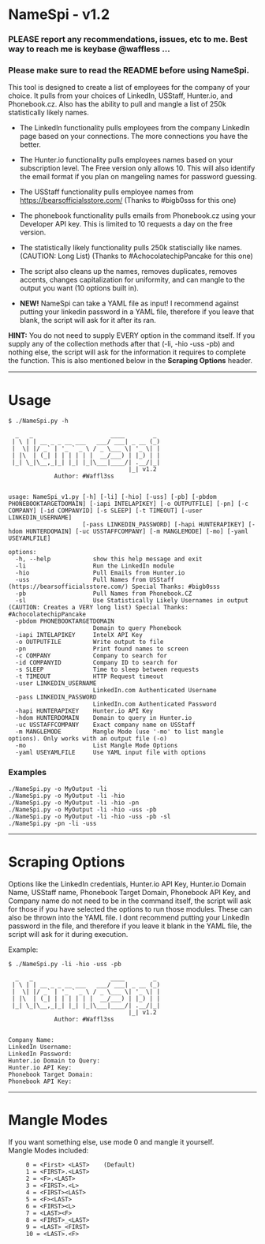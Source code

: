 # NameSpi - v1.2
### PLEASE report any recommendations, issues, etc to me. Best way to reach me is keybase @waffless ...

### Please make sure to read the README before using NameSpi. 

This tool is designed to create a list of employees for the company of your choice. It pulls from your choices of LinkedIn, USStaff, Hunter.io, and Phonebook.cz. Also has the ability to pull and mangle a list of 250k statistically likely names.
- The LinkedIn functionality pulls employees from the company LinkedIn page based on your connections. The more connections you have the better.
- The Hunter.io functionality pulls employees names based on your subscription level. The Free version only allows 10. This will also identify the email format if you plan on mangeling names for password guessing.
- The USStaff functionality pulls employee names from https://bearsofficialsstore.com/ (Thanks to #bigb0sss for this one)
- The phonebook functionality pulls emails from Phonebook.cz using your Developer API key. This is limited to 10 requests a day on the free version. 
- The statistically likely functionality pulls 250k statiscially like names. (CAUTION: Long List) (Thanks to #AchocolatechipPancake for this one)
- The script also cleans up the names, removes duplicates, removes accents, changes capitalization for uniformity, and can mangle to the output you want (10 options built in).

- **NEW!** NameSpi can take a YAML file as input! I recommend against putting your linkedin password in a YAML file, therefore if you leave that blank, the script will ask for it after its ran.

**HINT:** You do not need to supply EVERY option in the command itself. If you supply any of the collection methods after that (-li, -hio -uss -pb) and nothing else, the script will ask for the information it requires to complete the function. This is also mentioned below in the **Scraping Options** header.

------------------------------------------------------------------------------------
# Usage

```
$ ./NameSpi.py -h

  _   _                      ____        _ 
 | \ | | __ _ _ __ ___   ___/ ___| _ __ (_) 
 |  \| |/ _` | '_ ` _ \ / _ \___ \| '_ \| | 
 | |\  | (_| | | | | | |  __/___) | |_) | | 
 |_| \_|\__,_|_| |_| |_|\___|____/| .__/|_| 
                                  |_| v1.2 
             Author: #Waffl3ss 


usage: NameSpi_v1.py [-h] [-li] [-hio] [-uss] [-pb] [-pbdom PHONEBOOKTARGETDOMAIN] [-iapi INTELAPIKEY] [-o OUTPUTFILE] [-pn] [-c COMPANY] [-id COMPANYID] [-s SLEEP] [-t TIMEOUT] [-user LINKEDIN_USERNAME]
                     [-pass LINKEDIN_PASSWORD] [-hapi HUNTERAPIKEY] [-hdom HUNTERDOMAIN] [-uc USSTAFFCOMPANY] [-m MANGLEMODE] [-mo] [-yaml USEYAMLFILE]

options:
  -h, --help            show this help message and exit
  -li                   Run the LinkedIn module
  -hio                  Pull Emails from Hunter.io
  -uss                  Pull Names from USStaff (https://bearsofficialsstore.com/) Special Thanks: #bigb0sss
  -pb                   Pull Names from Phonebook.CZ
  -sl                   Use Statistically Likely Usernames in output (CAUTION: Creates a VERY long list) Special Thanks: #AchocolatechipPancake
  -pbdom PHONEBOOKTARGETDOMAIN
                        Domain to query Phonebook
  -iapi INTELAPIKEY     IntelX API Key
  -o OUTPUTFILE         Write output to file
  -pn                   Print found names to screen
  -c COMPANY            Company to search for
  -id COMPANYID         Company ID to search for
  -s SLEEP              Time to sleep between requests
  -t TIMEOUT            HTTP Request timeout
  -user LINKEDIN_USERNAME
                        LinkedIn.com Authenticated Username
  -pass LINKEDIN_PASSWORD
                        LinkedIn.com Authenticated Password
  -hapi HUNTERAPIKEY    Hunter.io API Key
  -hdom HUNTERDOMAIN    Domain to query in Hunter.io
  -uc USSTAFFCOMPANY    Exact company name on USStaff
  -m MANGLEMODE         Mangle Mode (use '-mo' to list mangle options). Only works with an output file (-o)
  -mo                   List Mangle Mode Options
  -yaml USEYAMLFILE     Use YAML input file with options

```
### Examples

```
./NameSpi.py -o MyOutput -li
./NameSpi.py -o MyOutput -li -hio
./NameSpi.py -o MyOutput -li -hio -pn
./NameSpi.py -o MyOutput -li -hio -uss -pb
./NameSpi.py -o MyOutput -li -hio -uss -pb -sl
./NameSpi.py -pn -li -uss
```

------------------------------------------------------------------------------------
# Scraping Options

Options like the LinkedIn credentials, Hunter.io API Key, Hunter.io Domain Name, USStaff name, Phonebook Target Domain, Phonebook API Key, and Company name do not need to be in the command itself, the script will ask for those if you have selected the options to run those modules. These can also be thrown into the YAML file. I dont recommend putting your LinkedIn password in the file, and therefore if you leave it blank in the YAML file, the script will ask for it during execution.

Example:
```
$ ./NameSpi.py -li -hio -uss -pb

  _   _                      ____        _ 
 | \ | | __ _ _ __ ___   ___/ ___| _ __ (_) 
 |  \| |/ _` | '_ ` _ \ / _ \___ \| '_ \| | 
 | |\  | (_| | | | | | |  __/___) | |_) | | 
 |_| \_|\__,_|_| |_| |_|\___|____/| .__/|_| 
                                  |_| v1.2
             Author: #Waffl3ss


Company Name: 
LinkedIn Username: 
LinkedIn Password: 
Hunter.io Domain to Query: 
Hunter.io API Key: 
Phonebook Target Domain: 
Phonebook API Key: 
```

------------------------------------------------------------------------------------
# Mangle Modes

If you want something else, use mode 0 and mangle it yourself.  
Mangle Modes included:
```
     0 = <First> <LAST>    (Default)
     1 = <FIRST>.<LAST>
     2 = <F>.<LAST>
     3 = <FIRST>.<L>
     4 = <FIRST><LAST>
     5 = <F><LAST>
     6 = <FIRST><L>
     7 = <LAST><F>
     8 = <FIRST>_<LAST>
     9 = <LAST>_<FIRST>
     10 = <LAST>.<F>
```
